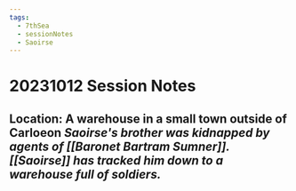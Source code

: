 ```yaml
---
tags:
  - 7thSea
  - sessionNotes
  - Saoirse
---
```

# 20231012 Session Notes
**Location:** A warehouse in a small town outside of Carloeon
*Saoirse's brother was kidnapped by agents of [[Baronet Bartram Sumner]].  [[Saoirse]] has tracked him down to a warehouse full of soldiers.*
- 